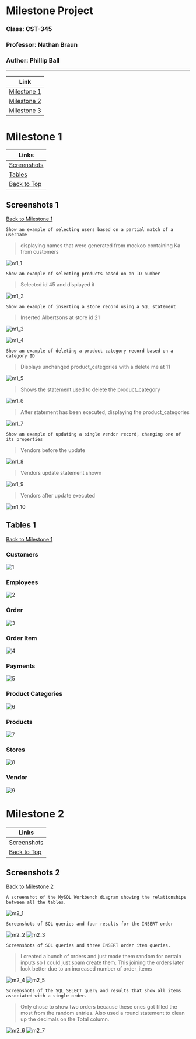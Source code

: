 # Milestone Project 

### Class: CST-345
### Professor: Nathan Braun
### Author: Phillip Ball

---
| Link | 
| --- |
| [Milestone 1](#milestone-1) |
| [Milestone 2](#milestone-2) |
| [Milestone 3](#milestone-3) |


# Milestone 1

| Links |
| --- |
| [Screenshots](#screenshots-1) |
| [Tables](#tables-1) |
|[Back to Top](#milestone-project) |

## Screenshots 1

[Back to Milestone 1](#milestone-1)

```Show an example of selecting users based on a partial match of a username```

>displaying names that were generated from mockoo containing Ka from customers

![m1_1](docs/m1_1.png)

```Show an example of selecting products based on an ID number```

>Selected id 45 and displayed it

![m1_2](docs/m1_2.png)

```Show an example of inserting a store record using a SQL statement```

>Inserted Albertsons at store id 21 

![m1_3](docs/m1_3.png)

![m1_4](docs/m1_4.png)

```Show an example of deleting a product category record based on a category ID```

>Displays unchanged product_categories with a delete me at 11

![m1_5](docs/m1_5.png)

>Shows the statement used to delete the product_category

![m1_6](docs/m1_6.png)

>After statement has been executed, displaying the product_categories

![m1_7](docs/m1_7.png)

```Show an example of updating a single vendor record, changing one of its properties```

>Vendors before the update

![m1_8](docs/m1_8.png)

>Vendors update statement shown

![m1_9](docs/m1_9.png)

>Vendors after update executed

![m1_10](docs/m1_10.png)

## Tables 1

[Back to Milestone 1](#milestone-1)

### Customers

![1](docs/m1_zcustomers.png)

### Employees

![2](docs/m1_zemployees.png)

### Order

![3](docs/m1_zorder.png)

### Order Item

![4](docs/m1_zorderitem.png)

### Payments

![5](docs/m1_zpayments.png)

### Product Categories

![6](docs/m1_zproduct_categories.png)

### Products

![7](docs/m1_zproducts.png)

### Stores

![8](docs/m1_zstores.png)

### Vendor

![9](docs/m1_zvendor.png)

# Milestone 2

| Links |
| --- |
| [Screenshots](#screenshots-2) |
|[Back to Top](#milestone-project) |

## Screenshots 2

[Back to Milestone 2](#milestone-2)

```A screenshot of the MySQL Workbench diagram showing the relationships between all the tables.```

![m2_1](docs/m2_1.png)

```Screenshots of SQL queries and four results for the INSERT order```

![m2_2](docs/m2_2.png)
![m2_3](docs/m2_3.png)

```Screenshots of SQL queries and three INSERT order item queries. ```

> I created a bunch of orders and just made them random for certain inputs so I could just spam create them. This joining the orders later look better due to an increased number of order_items

![m2_4](docs/m2_4.png)
![m2_5](docs/m2_5.png)

```Screenshots of the SQL SELECT query and results that show all items associated with a single order.```

>Only chose to show two orders because these ones got filled the most from the random entries. Also used a round statement to clean up the decimals on the Total column. 

![m2_6](docs/m2_6.png)
![m2_7](docs/m2_7.png)
